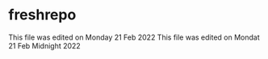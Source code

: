 # freshrepo
This file was edited on Monday 21 Feb 2022
This file was edited on Mondat 21 Feb Midnight 2022
